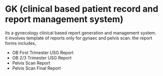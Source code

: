 # GK (clinical based patient record and report management system)
Its a gynecology clinical based report generation and management system. it involves template of reports only for gynaec and pelvis scan.
the report forms includes,	
- OB First Trimester USG Report
- OB 2/3 Trimester USG Report
- Pelvis Scan Report
- Pelvis Scan Final Report
